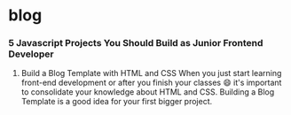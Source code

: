 # blog


### 5 Javascript Projects You Should Build as Junior Frontend Developer

  1. Build a Blog Template with HTML and CSS
  When you just start learning front-end development or after you finish your classes :smile: it's important to consolidate your knowledge about HTML and CSS. Building a Blog Template is a good idea for your first bigger project.

